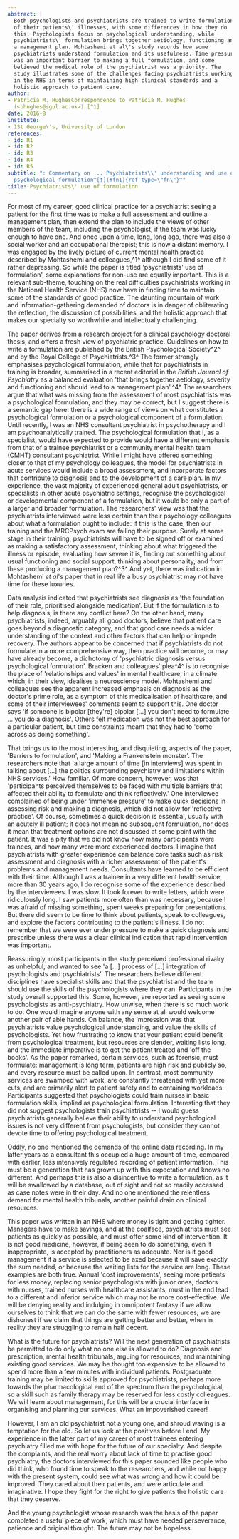 ```yaml
---
abstract: |
  Both psychologists and psychiatrists are trained to write formulations
  of their patients\' illnesses, with some differences in how they do
  this. Psychologists focus on psychological understanding, while
  psychiatrists\' formulation brings together aetiology, functioning and
  a management plan. Mohtashemi et al\'s study records how some
  psychiatrists understand formulation and its usefulness. Time pressure
  was an important barrier to making a full formulation, and some
  believed the medical role of the psychiatrist was a priority. The
  study illustrates some of the challenges facing psychiatrists working
  in the NHS in terms of maintaining high clinical standards and a
  holistic approach to patient care.
author:
- Patricia M. HughesCorrespondence to Patricia M. Hughes
  (<phughes@sgul.ac.uk>) [^1]
date: 2016-8
institute:
- 1St George\'s, University of London
references:
- id: R1
- id: R2
- id: R3
- id: R4
- id: R5
subtitle: ": Commentary on ... Psychiatrists\\' understanding and use of
  psychological formulation^[†](#fn1){ref-type=\"fn\"}^"
title: Psychiatrists\' use of formulation
---
```


For most of my career, good clinical practice for a psychiatrist seeing
a patient for the first time was to make a full assessment and outline a
management plan, then extend the plan to include the views of other
members of the team, including the psychologist, if the team was lucky
enough to have one. And once upon a time, long, long ago, there was also
a social worker and an occupational therapist; this is now a distant
memory. I was engaged by the lively picture of current mental health
practice described by Mohtashemi and colleagues,^1^ although I did find
some of it rather depressing. So while the paper is titled
'psychiatrists' use of formulation\', some explanations for non-use are
equally important. This is a relevant sub-theme, touching on the real
difficulties psychiatrists working in the National Health Service (NHS)
now have in finding time to maintain some of the standards of good
practice. The daunting mountain of work and information-gathering
demanded of doctors is in danger of obliterating the reflection, the
discussion of possibilities, and the holistic approach that makes our
specialty so worthwhile and intellectually challenging.

The paper derives from a research project for a clinical psychology
doctoral thesis, and offers a fresh view of psychiatric practice.
Guidelines on how to write a formulation are published by the British
Psychological Society^2^ and by the Royal College of Psychiatrists.^3^
The former strongly emphasises psychological formulation, while that for
psychiatrists in training is broader, summarised in a recent editorial
in the *British Journal of Psychiatry* as a balanced evaluation 'that
brings together aetiology, severity and functioning and should lead to a
management plan'.^4^ The researchers argue that what was missing from
the assessment of most psychiatrists was a psychological formulation,
and they may be correct, but I suggest there is a semantic gap here:
there is a wide range of views on what constitutes a psychological
formulation or a psychological component of a formulation. Until
recently, I was an NHS consultant psychiatrist in psychotherapy and I am
psychoanalytically trained. The psychological formulation that I, as a
specialist, would have expected to provide would have a different
emphasis from that of a trainee psychiatrist or a community mental
health team (CMHT) consultant psychiatrist. While I might have offered
something closer to that of my psychology colleagues, the model for
psychiatrists in acute services would include a broad assessment, and
incorporate factors that contribute to diagnosis and to the development
of a care plan. In my experience, the vast majority of experienced
general adult psychiatrists, or specialists in other acute psychiatric
settings, recognise the psychological or developmental component of a
formulation, but it would be only a part of a larger and broader
formulation. The researchers\' view was that the psychiatrists
interviewed were less certain than their psychology colleagues about
what a formulation ought to include: if this is the case, then our
training and the MRCPsych exam are failing their purpose. Surely at some
stage in their training, psychiatrists will have to be signed off or
examined as making a satisfactory assessment, thinking about what
triggered the illness or episode, evaluating how severe it is, finding
out something about usual functioning and social support, thinking about
personality, and from these producing a management plan?^3^ And yet,
there was indication in Mohtashemi *et al*\'s paper that in real life a
busy psychiatrist may not have time for these luxuries.

Data analysis indicated that psychiatrists see diagnosis as 'the
foundation of their role, prioritised alongside medication'. But if the
formulation is to help diagnosis, is there any conflict here? On the
other hand, many psychiatrists, indeed, arguably all good doctors,
believe that patient care goes beyond a diagnostic category, and that
good care needs a wider understanding of the context and other factors
that can help or impede recovery. The authors appear to be concerned
that if psychiatrists do not formulate in a more comprehensive way, then
practice will become, or may have already become, a dichotomy of
'psychiatric diagnosis versus psychological formulation'. Bracken and
colleagues\' plea^4^ is to recognise the place of 'relationships and
values' in mental healthcare, in a climate which, in their view,
idealises a neuroscience model. Mohtashemi and colleagues see the
apparent increased emphasis on diagnosis as the doctor\'s prime role, as
a symptom of this medicalisation of healthcare, and some of their
interviewees\' comments seem to support this. One doctor says 'if
someone is bipolar \[they\'re\] bipolar \[...\] you don\'t need to
formulate ... you do a diagnosis'. Others felt medication was not the
best approach for a particular patient, but time constraints meant that
they had to 'come across as doing something'.

That brings us to the most interesting, and disquieting, aspects of the
paper, 'Barriers to formulation', and 'Making a Frankenstein monster'.
The researchers note that 'a large amount of time \[in interviews\] was
spent in talking about \[...\] the politics surrounding psychiatry and
limitations within NHS services.' How familiar. Of more concern,
however, was that 'participants perceived themselves to be faced with
multiple barriers that affected their ability to formulate and think
reflectively.' One interviewee complained of being under 'immense
pressure' to make quick decisions in assessing risk and making a
diagnosis, which did not allow for 'reflective practice'. Of course,
sometimes a quick decision is essential, usually with an acutely ill
patient; it does not mean no subsequent formulation, nor does it mean
that treatment options are not discussed at some point with the patient.
It was a pity that we did not know how many participants were trainees,
and how many were more experienced doctors. I imagine that psychiatrists
with greater experience can balance core tasks such as risk assessment
and diagnosis with a richer assessment of the patient\'s problems and
management needs. Consultants have learned to be efficient with their
time. Although I was a trainee in a very different health service, more
than 30 years ago, I do recognise some of the experience described by
the interviewees. I was slow. It took forever to write letters, which
were ridiculously long. I saw patients more often than was necessary,
because I was afraid of missing something, spent weeks preparing for
presentations. But there did seem to be time to think about patients,
speak to colleagues, and explore the factors contributing to the
patient\'s illness. I do not remember that we were ever under pressure
to make a quick diagnosis and prescribe unless there was a clear
clinical indication that rapid intervention was important.

Reassuringly, most participants in the study perceived professional
rivalry as unhelpful, and wanted to see 'a \[...\] process of \[...\]
integration of psychologists and psychiatrists'. The researchers believe
different disciplines have specialist skills and that the psychiatrist
and the team should use the skills of the psychologists where they can.
Participants in the study overall supported this. Some, however, are
reported as seeing some psychologists as anti-psychiatry. How unwise,
when there is so much work to do. One would imagine anyone with any
sense at all would welcome another pair of able hands. On balance, the
impression was that psychiatrists value psychological understanding, and
value the skills of psychologists. Yet how frustrating to know that your
patient could benefit from psychological treatment, but resources are
slender, waiting lists long, and the immediate imperative is to get the
patient treated and 'off the books'. As the paper remarked, certain
services, such as forensic, must formulate: management is long term,
patients are high risk and publicly so, and every resource must be
called upon. In contrast, most community services are swamped with work,
are constantly threatened with yet more cuts, and are primarily alert to
patient safety and to containing workloads. Participants suggested that
psychologists could train nurses in basic formulation skills, implied as
psychological formulation. Interesting that they did not suggest
psychologists train psychiatrists -- I would guess psychiatrists
generally believe their ability to understand psychological issues is
not very different from psychologists, but consider they cannot devote
time to offering psychological treatment.

Oddly, no one mentioned the demands of the online data recording. In my
latter years as a consultant this occupied a huge amount of time,
compared with earlier, less intensively regulated recording of patient
information. This must be a generation that has grown up with this
expectation and knows no different. And perhaps this is also a
disincentive to write a formulation, as it will be swallowed by a
database, out of sight and not so readily accessed as case notes were in
their day. And no one mentioned the relentless demand for mental health
tribunals, another painful drain on clinical resources.

This paper was written in an NHS where money is tight and getting
tighter. Managers have to make savings, and at the coalface,
psychiatrists must see patients as quickly as possible, and must offer
some kind of intervention. It is not good medicine, however, if being
seen to do something, even if inappropriate, is accepted by
practitioners as adequate. Nor is it good management if a service is
selected to be axed because it will save exactly the sum needed, or
because the waiting lists for the service are long. These examples are
both true. Annual 'cost improvements', seeing more patients for less
money, replacing senior psychologists with junior ones, doctors with
nurses, trained nurses with healthcare assistants, must in the end lead
to a different and inferior service which may not be more
cost-effective. We will be denying reality and indulging in omnipotent
fantasy if we allow ourselves to think that we can do the same with
fewer resources; we are dishonest if we claim that things are getting
better and better, when in reality they are struggling to remain half
decent.

What is the future for psychiatrists? Will the next generation of
psychiatrists be permitted to do only what no one else is allowed to do?
Diagnosis and prescription, mental health tribunals, arguing for
resources, and maintaining existing good services. We may be thought too
expensive to be allowed to spend more than a few minutes with individual
patients. Postgraduate training may be limited to skills approved for
psychiatrists, perhaps more towards the pharmacological end of the
spectrum than the psychological, so a skill such as family therapy may
be reserved for less costly colleagues. We will learn about management,
for this will be a crucial interface in organising and planning our
services. What an impoverished career!

However, I am an old psychiatrist not a young one, and shroud waving is
a temptation for the old. So let us look at the positives before I end.
My experience in the latter part of my career of most trainees entering
psychiatry filled me with hope for the future of our specialty. And
despite the complaints, and the real worry about lack of time to
practise good psychiatry, the doctors interviewed for this paper sounded
like people who did think, who found time to speak to the researchers,
and while not happy with the present system, could see what was wrong
and how it could be improved. They cared about their patients, and were
articulate and imaginative. I hope they fight for the right to give
patients the holistic care that they deserve.

And the young psychologist whose research was the basis of the paper
completed a useful piece of work, which must have needed perseverance,
patience and original thought. The future may not be hopeless.

[^1]: **Patricia M. Hughes** is Emeritus Professor of Psychiatry and
    Education at St George\'s, University of London.
